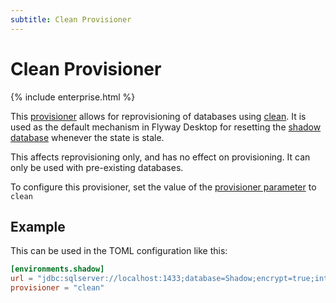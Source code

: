 ```yaml
---
subtitle: Clean Provisioner
---
```

# Clean Provisioner
{% include enterprise.html %}

This [provisioner](Configuration/Provisioners) allows for reprovisioning of databases using [clean](Commands/Clean).
It is used as the default mechanism in Flyway Desktop for resetting the [shadow database](https://documentation.red-gate.com/flyway/flyway-desktop/terminology-reference/shadow-database-or-shadow-schema) whenever the state is stale.

This affects reprovisioning only, and has no effect on provisioning. It can only be used with pre-existing databases.

To configure this provisioner, set the value of the [provisioner parameter](Configuration/Parameters/Environments/Provisioner) to `clean`

## Example
This can be used in the TOML configuration like this:
```toml
[environments.shadow]
url = "jdbc:sqlserver://localhost:1433;database=Shadow;encrypt=true;integratedSecurity=true"
provisioner = "clean"
```
